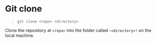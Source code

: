 # Git clone

> `git clone <repo> <directory>`

Clone the repository at `<repo>` into the folder called `~<directory>!` on the local machine.